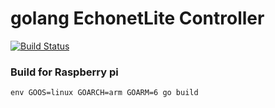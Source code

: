 
# golang EchonetLite Controller

[![Build Status](https://travis-ci.org/u-one/go-el-controller.svg?branch=master)](https://travis-ci.org/u-one/go-el-controller)

### Build for Raspberry pi

```
env GOOS=linux GOARCH=arm GOARM=6 go build
```
